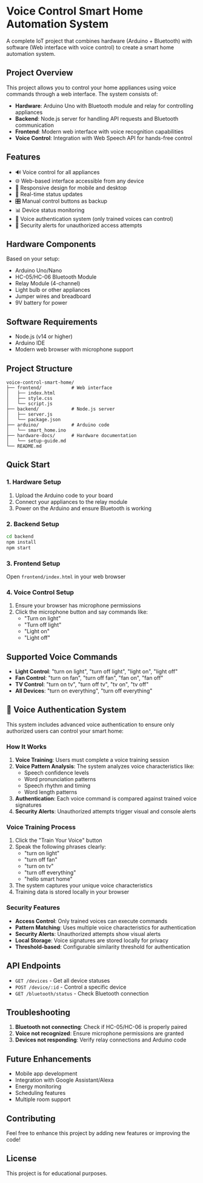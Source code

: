 # Voice Control Smart Home Automation System

A complete IoT project that combines hardware (Arduino + Bluetooth) with software (Web interface with voice control) to create a smart home automation system.

## Project Overview

This project allows you to control your home appliances using voice commands through a web interface. The system consists of:

- **Hardware**: Arduino Uno with Bluetooth module and relay for controlling appliances
- **Backend**: Node.js server for handling API requests and Bluetooth communication
- **Frontend**: Modern web interface with voice recognition capabilities
- **Voice Control**: Integration with Web Speech API for hands-free control

## Features

- 🔊 Voice control for all appliances
- 🌐 Web-based interface accessible from any device
- 📱 Responsive design for mobile and desktop
- 🔄 Real-time status updates
- 🎛️ Manual control buttons as backup
- 📊 Device status monitoring
- 🔐 Voice authentication system (only trained voices can control)
- 🚨 Security alerts for unauthorized access attempts

## Hardware Components

Based on your setup:
- Arduino Uno/Nano
- HC-05/HC-06 Bluetooth Module
- Relay Module (4-channel)
- Light bulb or other appliances
- Jumper wires and breadboard
- 9V battery for power

## Software Requirements

- Node.js (v14 or higher)
- Arduino IDE
- Modern web browser with microphone support

## Project Structure

```
voice-control-smart-home/
├── frontend/           # Web interface
│   ├── index.html
│   ├── style.css
│   └── script.js
├── backend/            # Node.js server
│   ├── server.js
│   └── package.json
├── arduino/            # Arduino code
│   └── smart_home.ino
├── hardware-docs/      # Hardware documentation
│   └── setup-guide.md
└── README.md
```

## Quick Start

### 1. Hardware Setup
1. Upload the Arduino code to your board
2. Connect your appliances to the relay module
3. Power on the Arduino and ensure Bluetooth is working

### 2. Backend Setup
```bash
cd backend
npm install
npm start
```

### 3. Frontend Setup
Open `frontend/index.html` in your web browser

### 4. Voice Control Setup
1. Ensure your browser has microphone permissions
2. Click the microphone button and say commands like:
   - "Turn on light"
   - "Turn off light"
   - "Light on"
   - "Light off"

## Supported Voice Commands

- **Light Control**: "turn on light", "turn off light", "light on", "light off"
- **Fan Control**: "turn on fan", "turn off fan", "fan on", "fan off"
- **TV Control**: "turn on tv", "turn off tv", "tv on", "tv off"
- **All Devices**: "turn on everything", "turn off everything"

## 🔐 Voice Authentication System

This system includes advanced voice authentication to ensure only authorized users can control your smart home:

### How It Works
1. **Voice Training**: Users must complete a voice training session
2. **Voice Pattern Analysis**: The system analyzes voice characteristics like:
   - Speech confidence levels
   - Word pronunciation patterns
   - Speech rhythm and timing
   - Word length patterns
3. **Authentication**: Each voice command is compared against trained voice signatures
4. **Security Alerts**: Unauthorized attempts trigger visual and console alerts

### Voice Training Process
1. Click the "Train Your Voice" button
2. Speak the following phrases clearly:
   - "turn on light"
   - "turn off fan"
   - "turn on tv"
   - "turn off everything"
   - "hello smart home"
3. The system captures your unique voice characteristics
4. Training data is stored locally in your browser

### Security Features
- **Access Control**: Only trained voices can execute commands
- **Pattern Matching**: Uses multiple voice characteristics for authentication
- **Security Alerts**: Unauthorized attempts show visual alerts
- **Local Storage**: Voice signatures are stored locally for privacy
- **Threshold-based**: Configurable similarity threshold for authentication

## API Endpoints

- `GET /devices` - Get all device statuses
- `POST /device/:id` - Control a specific device
- `GET /bluetooth/status` - Check Bluetooth connection

## Troubleshooting

1. **Bluetooth not connecting**: Check if HC-05/HC-06 is properly paired
2. **Voice not recognized**: Ensure microphone permissions are granted
3. **Devices not responding**: Verify relay connections and Arduino code

## Future Enhancements

- Mobile app development
- Integration with Google Assistant/Alexa
- Energy monitoring
- Scheduling features
- Multiple room support

## Contributing

Feel free to enhance this project by adding new features or improving the code!

## License

This project is for educational purposes.
